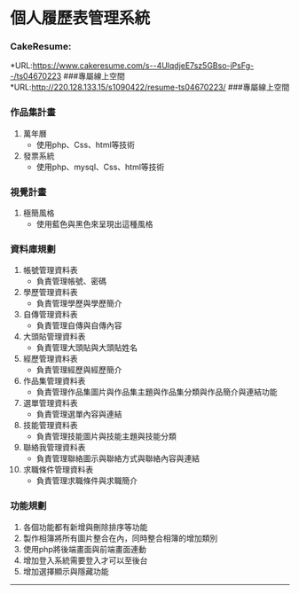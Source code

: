 # 個人履歷表管理系統

### CakeResume:
  *URL:https://www.cakeresume.com/s--4UlqdjeE7sz5GBso-jPsFg--/ts04670223
###專屬線上空間
  *URL:http://220.128.133.15/s1090422/resume-ts04670223/
###專屬線上空間
### 作品集計畫
1. 萬年曆
    * 使用php、Css、html等技術
2. 發票系統
    * 使用php、mysql、Css、html等技術
### 視覺計畫 
1. 極簡風格
    * 使用藍色與黑色來呈現出這種風格
### 資料庫規劃 
1. 帳號管理資料表
    * 負責管理帳號、密碼
2. 學歷管理資料表
    * 負責管理學歷與學歷簡介
3. 自傳管理資料表
    * 負責管理自傳與自傳內容
4. 大頭貼管理資料表
    * 負責管理大頭貼與大頭貼姓名
5. 經歷管理資料表
    * 負責管理經歷與經歷簡介
6. 作品集管理資料表
    * 負責管理作品集圖片與作品集主題與作品集分類與作品簡介與連結功能
7. 選單管理資料表
    * 負責管理選單內容與連結
8. 技能管理資料表
    * 負責管理技能圖片與技能主題與技能分類
9. 聯絡我管理資料表
    * 負責管理聯絡圖示與聯絡方式與聯絡內容與連結
10. 求職條件管理資料表
    * 負責管理求職條件與求職簡介


### 功能規劃 
1. 各個功能都有新增與刪除排序等功能
2. 製作相簿將所有圖片整合在內，同時整合相簿的增加類別
3. 使用php將後端畫面與前端畫面連動
4. 增加登入系統需要登入才可以至後台
5. 增加選擇顯示與隱藏功能
---
